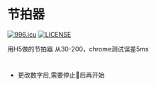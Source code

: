 # 节拍器

<a href="https://996.icu"><img src="https://img.shields.io/badge/link-996.icu-red.svg" alt="996.icu" /></a> [![LICENSE](https://img.shields.io/badge/license-Anti%20996-blue.svg)](https://github.com/996icu/996.ICU/blob/master/LICENSE)

用H5做的节拍器
从30-200，chrome测试误差5ms

#
* 更改数字后,需要停止后再开始

